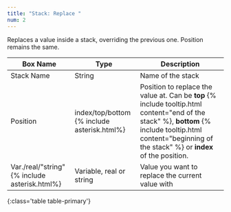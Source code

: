 ```yaml
---
title: "Stack: Replace "
num: 2
---
```


Replaces a value inside a stack, overriding the previous one. Position remains the same.

| Box Name | Type | Description | 
|-------|--------|--------
|Stack Name	|String	| Name of the stack
|Position|index/top/bottom {% include asterisk.html%}|Position to replace the value at. Can be **top** {% include tooltip.html content="end of the stack" %}, **bottom** {% include tooltip.html content="beginning of the stack" %} or **index** of the position. 
|Var./real/"string" {% include asterisk.html%}| Variable, real or string | Value you want to replace the current value with
{:class='table table-primary'}







